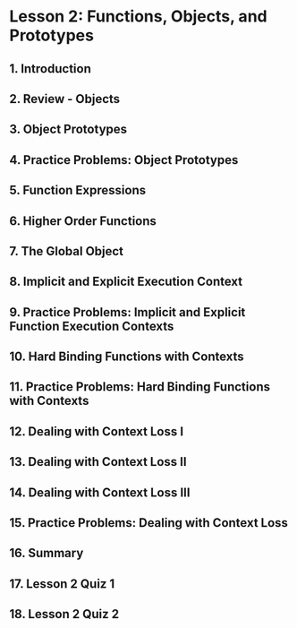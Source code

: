 # Lesson 2: Functions, Objects, and Prototypes

## 1. Introduction

## 2. Review - Objects

## 3. Object Prototypes

## 4. Practice Problems: Object Prototypes

## 5. Function Expressions

## 6. Higher Order Functions

## 7. The Global Object

## 8. Implicit and Explicit Execution Context

## 9. Practice Problems: Implicit and Explicit Function Execution Contexts

## 10. Hard Binding Functions with Contexts

## 11. Practice Problems: Hard Binding Functions with Contexts

## 12. Dealing with Context Loss I

## 13. Dealing with Context Loss II

## 14. Dealing with Context Loss III

## 15. Practice Problems: Dealing with Context Loss

## 16. Summary

## 17. Lesson 2 Quiz 1

## 18. Lesson 2 Quiz 2

